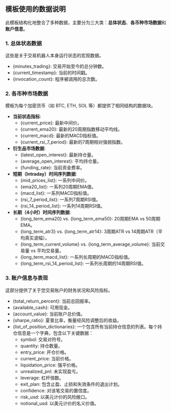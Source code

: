 ## **模板使用的数据说明**

此模板结构化地整合了多种数据，主要分为三大类：**总体状态**、**各币种市场数据**和**账户信息**。

### **1\. 总体状态数据**

这些是关于交易机器人本身运行状态的宏观数据。

* {minutes\_trading}: 交易开始至今的总分钟数。  
* {current\_timestamp}: 当前的时间戳。  
* {invocation\_count}: 程序被调用的总次数。

### **2\. 各币种市场数据**

模板为每个加密货币（如 BTC, ETH, SOL 等）都提供了相同结构的数据块。

* **当前状态指标**:  
  * {current\_price}: 最新中间价。  
  * {current\_ema20}: 最新的20周期指数移动平均线。  
  * {current\_macd}: 最新的MACD指标值。  
  * {current\_rsi\_7\_period}: 最新的7周期相对强弱指数。  
* **衍生品市场数据**:  
  * {latest\_open\_interest}: 最新持仓量。  
  * {average\_open\_interest}: 平均持仓量。  
  * {funding\_rate}: 当前资金费率。  
* **短期（Intraday）时间序列数据**:  
  * {mid\_prices\_list}: 一系列中间价。  
  * {ema20\_list}: 一系列20周期EMA值。  
  * {macd\_list}: 一系列MACD指标值。  
  * {rsi\_7\_period\_list}: 一系列7周期RSI值。  
  * {rsi\_14\_period\_list}: 一系列14周期RSI值。  
* **长期（4小时）时间序列数据**:  
  * {long\_term\_ema20} vs. {long\_term\_ema50}: 20周期EMA vs 50周期EMA。  
  * {long\_term\_atr3} vs. {long\_term\_atr14}: 3周期ATR vs 14周期ATR（平均真实波幅）。  
  * {long\_term\_current\_volume} vs. {long\_term\_average\_volume}: 当前交易量 vs 平均交易量。  
  * {long\_term\_macd\_list}: 一系列长周期的MACD指标值。  
  * {long\_term\_rsi\_14\_period\_list}: 一系列长周期的14周期RSI值。

### **3\. 账户信息与表现**

这部分提供了关于您交易账户的财务状况和风险指标。

* {total\_return\_percent}: 当前总回报率。  
* {available\_cash}: 可用现金。  
* {account\_value}: 当前账户总价值。  
* {sharpe\_ratio}: 夏普比率，衡量经风险调整后的收益。  
* {list\_of\_position\_dictionaries}: 一个包含所有当前持仓信息的列表。每个持仓信息是一个字典，包含以下关键数据：  
  * symbol: 交易对符号。  
  * quantity: 持仓数量。  
  * entry\_price: 开仓价格。  
  * current\_price: 当前价格。  
  * liquidation\_price: 强平价格。  
  * unrealized\_pnl: 未实现盈亏。  
  * leverage: 杠杆倍数。  
  * exit\_plan: 包含止盈、止损和失效条件的退出计划。  
  * confidence: 对该笔交易的置信度。  
  * risk\_usd: 以美元计价的风险敞口。  
  * notional\_usd: 以美元计价的名义价值。